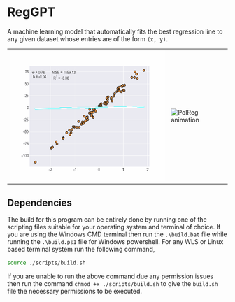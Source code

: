 # RegGPT

A machine learning model that automatically fits the best regression line to any given dataset whose entries are of the form `(x, y)`.

<table>
  <tr>
    <td><img src = "./assets/slr.gif" alt = "SLR animation" height = "300px"></td>
    <td><img src = "./assets/pol_reg.gif" alt = "PolReg animation" height = "300px"></td>
  </tr>
</table>

## Dependencies

The build for this program can be entirely done by running one of the scripting files suitable for your operating system and terminal of choice. If you are using the Windows CMD terminal then run the `.\build.bat` file while running the `.\build.ps1` file for Windows powershell. For any WLS or Linux based terminal system run the following command,

```bash
source ./scripts/build.sh
```
If you are unable to run the above command due any permission issues then run the command `chmod +x ./scripts/build.sh` to give the `build.sh` file the necessary permissions to be executed.